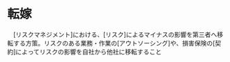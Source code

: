 # 転嫁
　[リスクマネジメント]における、[リスク]によるマイナスの影響を第三者へ移転する方策。リスクのある業務・作業の[アウトソーシング]や、損害保険の[契約]によってリスクの影響を自社から他社に移転すること
